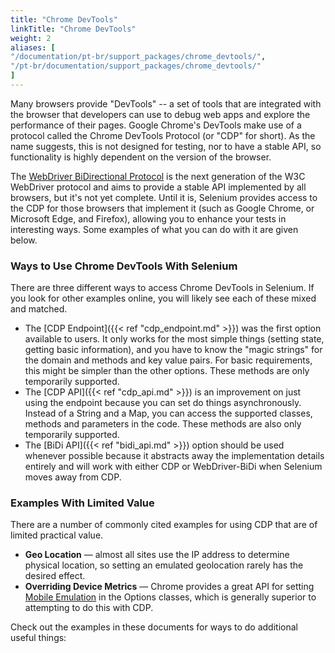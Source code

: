 ```yaml
---
title: "Chrome DevTools"
linkTitle: "Chrome DevTools"
weight: 2
aliases: [
"/documentation/pt-br/support_packages/chrome_devtools/",
"/pt-br/documentation/support_packages/chrome_devtools/"
]
---
```


Many browsers provide "DevTools" -- a set of tools that are integrated with the browser that 
developers can use to debug web apps and explore the performance of their pages. Google Chrome's 
DevTools make use of a protocol called the Chrome DevTools Protocol (or "CDP" for short). 
As the name suggests, this is not designed for testing, nor to have a stable API, so functionality 
is highly dependent on the version of the browser.

The [WebDriver BiDirectional Protocol](https://w3c.github.io/webdriver-bidi/) is the next generation of the 
W3C WebDriver protocol and aims to provide a stable API implemented by all browsers, but it's not yet complete. 
Until it is, Selenium provides access to 
the CDP for those browsers that implement it (such as Google Chrome, or Microsoft Edge, and 
Firefox), allowing you to enhance your tests in interesting ways. Some examples of what you can 
do with it are given below.

### Ways to Use Chrome DevTools With Selenium
There are three different ways to access Chrome DevTools in Selenium. If you look for other examples online,
you will likely see each of these mixed and matched.

* The [CDP Endpoint]({{< ref "cdp_endpoint.md" >}}) was the first option available to users.
It only works for the most simple things (setting state, getting basic information), and you
have to know the "magic strings" for the domain and methods and key value pairs. 
For basic requirements, this might be simpler than the other options. These methods are only temporarily supported.
* The [CDP API]({{< ref "cdp_api.md" >}}) is an improvement on just using the endpoint because you can set
do things asynchronously. Instead of a String and a Map, you can access the supported classes, 
methods and parameters in the code. These methods are also only temporarily supported.
* The [BiDi API]({{< ref "bidi_api.md" >}}) option should be used whenever possible because it
abstracts away the implementation details entirely and will work with either CDP or WebDriver-BiDi
when Selenium moves away from CDP.

### Examples With Limited Value

There are a number of commonly cited examples for using CDP that are of limited practical value.
* **Geo Location** — almost all sites use the IP address to determine physical location, 
so setting an emulated geolocation rarely has the desired effect.
* **Overriding Device Metrics** — Chrome provides a great API for setting [Mobile Emulation](https://chromedriver.chromium.org/mobile-emulation)
in the Options classes, which is generally superior to attempting to do this with CDP.

Check out the examples in these documents for ways to do additional useful things:

